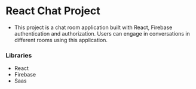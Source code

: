 # React Chat Project

- This project is a chat room application built with React, Firebase authentication and authorization. Users can engage in conversations in different rooms using this application.

### Libraries

- React
- Firebase
- Saas
